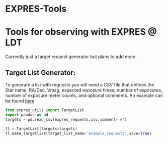 # EXPRES-Tools
Tools for observing with EXPRES @ LDT
====================

Currently just a target request generator but plans to add more. 

## Target List Generator:

To generate a list with requests you will need a CSV file that defines the Star name, RA/Dec, Vmag, expected exposure times, number of exposures, number of exposure meter counts, and optional comments. An example can be found [here](https://docs.google.com/spreadsheets/d/e/2PACX-1vRBx1Q26pa51QyiDdIfm-f0kFNy1WNvIBXu73HvWoPqu7Q9luI9av4UNeQ1Id_nfTWrEQv6VHy0KltG/pubhtml?gid=1181914448&single=true "EXPRES Request Example")

```python
from expres_utils import TargetList
import pandas as pd
targets = pd.read_csv(expres_requests.csv,comment='#')
  
tl = TargetList(targets=targets)
tl.make_targetlist(target_list_name='example_requests',save=True)
  ```

